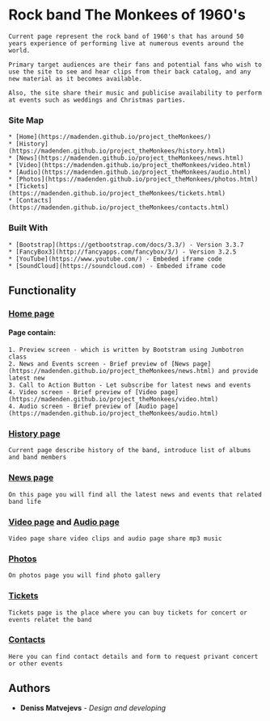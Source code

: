 # Rock band The Monkees of 1960's

    Current page represent the rock band of 1960's that has around 50 years experience of performing live at numerous events around the world.
    
    Primary target audiences are their fans and potential fans who wish to use the site to see and hear clips from their back catalog, and any new material as it becomes available.
    
    Also, the site share their music and publicise availability to perform at events such as weddings and Christmas parties.

### Site Map

    * [Home](https://madenden.github.io/project_theMonkees/)
    * [History](https://madenden.github.io/project_theMonkees/history.html)
    * [News](https://madenden.github.io/project_theMonkees/news.html)
    * [Video](https://madenden.github.io/project_theMonkees/video.html)
    * [Audio](https://madenden.github.io/project_theMonkees/audio.html)
    * [Photos](https://madenden.github.io/project_theMonkees/photos.html)
    * [Tickets](https://madenden.github.io/project_theMonkees/tickets.html)
    * [Contacts](https://madenden.github.io/project_theMonkees/contacts.html)

### Built With 

    * [Bootstrap](https://getbootstrap.com/docs/3.3/) - Version 3.3.7
    * [FancyBox3](http://fancyapps.com/fancybox/3/) - Version 3.2.5
    * [YouTube](https://www.youtube.com/) - Embeded iframe code
    * [SoundCloud](https://soundcloud.com) - Embeded iframe code
    
## Functionality

### [Home page](https://madenden.github.io/project_theMonkees/)

 #### Page contain:
 
    1. Preview screen - which is written by Bootstram using Jumbotron class
    2. News and Events screen - Brief preview of [News page](https://madenden.github.io/project_theMonkees/news.html) and provide latest new
    3. Call to Action Button - Let subscribe for latest news and events
    4. Video screen - Brief preview of [Video page](https://madenden.github.io/project_theMonkees/video.html)
    4. Audio screen - Brief preview of [Audio page](https://madenden.github.io/project_theMonkees/audio.html)
 
### [History page](https://madenden.github.io/project_theMonkees/history.html)

    Current page describe history of the band, introduce list of albums and band members
 
### [News page](https://madenden.github.io/project_theMonkees/news.html)

    On this page you will find all the latest news and events that related band life
    
### [Video page](https://madenden.github.io/project_theMonkees/video.html) and [Audio page](https://madenden.github.io/project_theMonkees/audio.html)

    Video page share video clips and audio page share mp3 music
    
### [Photos](https://madenden.github.io/project_theMonkees/photos.html)

    On photos page you will find photo gallery 
    
### [Tickets](https://madenden.github.io/project_theMonkees/tickets.html)

    Tickets page is the place where you can buy tickets for concert or events relatet the band

### [Contacts](https://madenden.github.io/project_theMonkees/contacts.html)

    Here you can find contact details and form to request privant concert or other events

## Authors

* **Deniss Matvejevs** - *Design and developing* 


